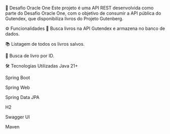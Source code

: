 📘 Desafio Oracle One
Este projeto é uma API REST desenvolvida como parte do Desafio Oracle One, com o objetivo de consumir a API pública do Gutendex,
que disponibiliza livros do Projeto Gutenberg.

⚙️ Funcionalidades
🔎 Busca livros na API Gutendex e armazena no banco de dados.

📚 Listagem de todos os livros salvos.

📖 Busca de livro por ID.

🛠️ Tecnologias Utilizadas
Java 21+

Spring Boot

Spring Web

Spring Data JPA

H2 

Swagger UI

Maven
